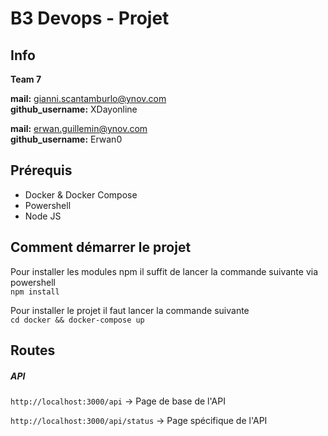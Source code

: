 # B3 Devops - Projet
## Info

**Team 7**

**mail:** gianni.scantamburlo@ynov.com <br>
**github​_username:** XDayonline

**mail:** erwan.guillemin@ynov.com <br>
**github​_username:** Erwan0

## Prérequis

- Docker & Docker Compose
- Powershell
- Node JS

## Comment démarrer le projet

Pour installer les modules npm il suffit de lancer la commande suivante via powershell <br>
`npm install`

Pour installer le projet il faut lancer la commande suivante <br>
`cd docker && docker-compose up`

## Routes

##### API
`http://localhost:3000/api` &rarr; Page de base de l'API

`http://localhost:3000/api/status` &rarr; Page spécifique de l'API
